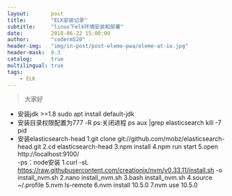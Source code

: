 ```yaml
---
layout:       post
title:        "ELK安装记录"
subtitle:     "linux下elk环境安装和部署"
date:         2018-06-22 15:00:00
author:       "coderm520"
header-img:   "img/in-post/post-eleme-pwa/eleme-at-io.jpg"
header-mask:  0.3
catalog:      true
multilingual: true
tags:
    - ELK
---
```



<!-- Chinese Version -->
<!-- <div class="zh post-container">
    {% capture about_zh %}{% include posts/2017-07-12-upgrading-eleme-to-pwa/zh.md %}{% endcapture %}
    {{ about_zh | markdownify }}
</div> -->

<!-- English Version -->
<!-- <div class="en post-container">
    {% capture about_en %}{% include posts/2017-07-12-upgrading-eleme-to-pwa/en.md %}{% endcapture %}
    {{ about_en | markdownify }}
</div> -->

>大家好
<!-- <div class="zh post-container"> -->
- 安装jdk >=1.8  sudo apt install default-jdk 
- 安装目录权限配置为777   -R
  ps:关闭进程
        ps aux |grep elasticsearch
        kill -7 pid
- 安装elasticsearch-head
    1.git clone git://github.com/mobz/elasticsearch-head.git
    2.cd elasticsearch-head
    3.npm install
    4.npm run start
    5.open http://localhost:9100/      
-ps：node安装
    1.curl -sL https://raw.githubusercontent.com/creationix/nvm/v0.33.11/install.sh -o install_nvm.sh
    2.nano install_nvm.sh
    3.bash install_nvm.sh
    4.source ~/.profile
    5.nvm ls-remote
    6.nvm install 10.5.0
    7.nvm use 10.5.0
<!-- </div> -->
